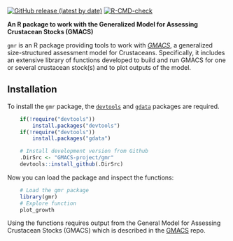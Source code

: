 <!-- README.md is generated from README.Rmd. Please edit that file -->
<!-- badges: start -->

[![GitHub release (latest by
date)](https://img.shields.io/github/release/GMACS-project/gmr)](https://github.com/GMACS-project/gmr/releases)
[![R-CMD-check](https://github.com/GMACS-project/gmr/workflows/R-CMD-check/badge.svg)](https://github.com/GMACS-project/gmr/actions)
<!-- badges: end -->

**An R package to work with the Generalized Model for Assessing
Crustacean Stocks (GMACS)**

`gmr` is an R package providing tools to work with
*[GMACS](https://github.com/GMACS-project/GMACS_Assessment_code/tree/main/GMACS_versions/Latest_Version)*,
a generalized size-structured assessment model for Crustaceans.
Specifically, it includes an extensive library of functions developed to
build and run GMACS for one or several crustacean stock(s) and to plot
outputs of the model.

## Installation

To install the `gmr` package, the
[`devtools`](https://cran.r-project.org/web/packages/devtools/index.html)
and [`gdata`](https://cran.r-project.org/web/packages/gdata/index.html)
packages are required.

``` r
    if(!require("devtools"))
        install.packages("devtools")
    if(!require("devtools"))
        install.packages("gdata")

    # Install development version from Github
    .DirSrc <- "GMACS-project/gmr"
    devtools::install_github(.DirSrc)
```

Now you can load the package and inspect the functions:

``` r
    # Load the gmr package
    library(gmr)
    # Explore function
    plot_growth
```

Using the functions requires output from the General Model for Assessing
Crustacean Stocks (GMACS) which is described in the
[GMACS](https://github.com/GMACS-project/GMACS_Assessment_code/tree/main/GMACS_versions/Latest_Version)
repo.
